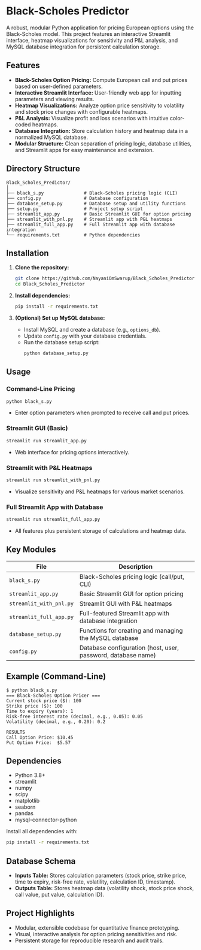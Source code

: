# Black-Scholes Predictor

A robust, modular Python application for pricing European options using the Black-Scholes model. This project features an interactive Streamlit interface, heatmap visualizations for sensitivity and P&L analysis, and MySQL database integration for persistent calculation storage.

## Features

- **Black-Scholes Option Pricing:** Compute European call and put prices based on user-defined parameters.
- **Interactive Streamlit Interface:** User-friendly web app for inputting parameters and viewing results.
- **Heatmap Visualizations:** Analyze option price sensitivity to volatility and stock price changes with configurable heatmaps.
- **P&L Analysis:** Visualize profit and loss scenarios with intuitive color-coded heatmaps.
- **Database Integration:** Store calculation history and heatmap data in a normalized MySQL database.
- **Modular Structure:** Clean separation of pricing logic, database utilities, and Streamlit apps for easy maintenance and extension.

## Directory Structure

```
Black_Scholes_Predictor/
│
├── black_s.py               # Black-Scholes pricing logic (CLI)
├── config.py                # Database configuration
├── database_setup.py        # Database setup and utility functions
├── setup.py                 # Project setup script
├── streamlit_app.py         # Basic Streamlit GUI for option pricing
├── streamlit_with_pnl.py    # Streamlit app with P&L heatmaps
├── streamlit_full_app.py    # Full Streamlit app with database integration
└── requirements.txt         # Python dependencies
```

## Installation

1. **Clone the repository:**
   ```bash
   git clone https://github.com/NayaniOmSwarup/Black_Scholes_Predictor.git
   cd Black_Scholes_Predictor
   ```

2. **Install dependencies:**
   ```bash
   pip install -r requirements.txt
   ```

3. **(Optional) Set up MySQL database:**
   - Install MySQL and create a database (e.g., `options_db`).
   - Update `config.py` with your database credentials.
   - Run the database setup script:
     ```bash
     python database_setup.py
     ```

## Usage

### Command-Line Pricing

```bash
python black_s.py
```
- Enter option parameters when prompted to receive call and put prices.

### Streamlit GUI (Basic)

```bash
streamlit run streamlit_app.py
```
- Web interface for pricing options interactively.

### Streamlit with P&L Heatmaps

```bash
streamlit run streamlit_with_pnl.py
```
- Visualize sensitivity and P&L heatmaps for various market scenarios.

### Full Streamlit App with Database

```bash
streamlit run streamlit_full_app.py
```
- All features plus persistent storage of calculations and heatmap data.

## Key Modules

| File                   | Description                                                      |
|------------------------|------------------------------------------------------------------|
| `black_s.py`           | Black-Scholes pricing logic (call/put, CLI)                      |
| `streamlit_app.py`     | Basic Streamlit GUI for option pricing                           |
| `streamlit_with_pnl.py`| Streamlit GUI with P&L heatmaps                                  |
| `streamlit_full_app.py`| Full-featured Streamlit app with database integration            |
| `database_setup.py`    | Functions for creating and managing the MySQL database           |
| `config.py`            | Database configuration (host, user, password, database name)     |

## Example (Command-Line)

```
$ python black_s.py
=== Black-Scholes Option Pricer ===
Current stock price ($): 100
Strike price ($): 100
Time to expiry (years): 1
Risk-free interest rate (decimal, e.g., 0.05): 0.05
Volatility (decimal, e.g., 0.20): 0.2

RESULTS
Call Option Price: $10.45
Put Option Price:  $5.57
```

## Dependencies

- Python 3.8+
- streamlit
- numpy
- scipy
- matplotlib
- seaborn
- pandas
- mysql-connector-python

Install all dependencies with:
```bash
pip install -r requirements.txt
```

## Database Schema

- **Inputs Table:** Stores calculation parameters (stock price, strike price, time to expiry, risk-free rate, volatility, calculation ID, timestamp).
- **Outputs Table:** Stores heatmap data (volatility shock, stock price shock, call value, put value, calculation ID).

## Project Highlights

- Modular, extensible codebase for quantitative finance prototyping.
- Visual, interactive analysis for option pricing sensitivities and risk.
- Persistent storage for reproducible research and audit trails.
